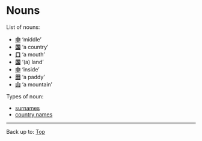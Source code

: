# Nouns

List of nouns:
- **[中](../dict/ch/chu/chuu.md)** ‘middle’
- **[国](../dict/k/ko/koku.md)** ‘a country’
- **[口](../dict/k/ku/kuchi.md)** ‘a mouth’
- **[国](../dict/k/ku/kuni.md)** ‘(a) land’
- **[中](../dict/n/na/naka.md)** ‘inside’
- **[田](../dict/t/ta/ta.md)** ‘a paddy’
- **[山](../dict/y/ya/yama.md)** ‘a mountain’

Types of noun:
- [surnames](surnames.md)
- [country names](country_names.md)

----

Back up to: [Top](../index.md)
